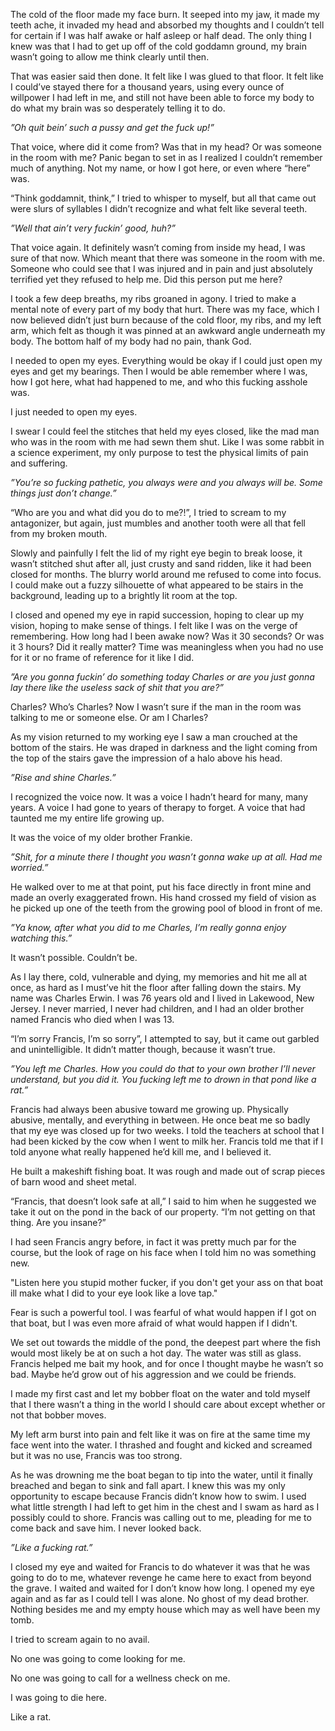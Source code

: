 The cold of the floor made my face burn. It seeped into my jaw, it made my teeth ache, it invaded my head and absorbed my thoughts and I couldn’t tell for certain if I was half awake or half asleep or half dead. The only thing I knew was that I had to get up off of the cold goddamn ground, my brain wasn’t going to allow me think clearly until then.


That was easier said then done. It felt like I was glued to that floor. It felt like I could’ve stayed there for a thousand years, using every ounce of willpower I had left in me, and still not have been able to force my body to do what my brain was so desperately telling it to do. 


*”Oh quit bein’ such a pussy and get the fuck up!”*


That voice, where did it come from? Was that in my head? Or was someone in the room with me? Panic began to set in as I realized I couldn’t remember much of anything. Not my name, or how I got here, or even where “here” was. 


“Think goddamnit, think,” I tried to whisper to myself, but all that came out were slurs of syllables I didn’t recognize and what felt like several teeth. 


*”Well that ain’t very fuckin’ good, huh?”*


That voice again. It definitely wasn’t coming from inside my head, I was sure of that now. Which meant that there was someone in the room with me. Someone who could see that I was injured and in pain and just absolutely terrified yet they refused to help me. Did this person put me here? 


I took a few deep breaths, my ribs groaned in agony. I tried to make a mental note of every part of my body that hurt. There was my face, which I now believed didn’t just burn because of the cold floor, my ribs, and my left arm, which felt as though it was pinned at an awkward angle underneath my body. The bottom half of my body had no pain, thank God. 


I needed to open my eyes. Everything would be okay if I could just open my eyes and get my bearings. Then I would be able remember where I was, how I got here, what had happened to me, and who this fucking asshole was.


I just needed to open my eyes.


I swear I could feel the stitches that held my eyes closed, like the mad man who was in the room with me had sewn them shut. Like I was some rabbit in a science experiment, my only purpose to test the physical limits of pain and suffering.


*”You’re so fucking pathetic, you always were and you always will be. Some things just don’t change.”*


“Who are you and what did you do to me?!”, I tried to scream to my antagonizer, but again, just mumbles and another tooth were all that fell from my broken mouth.


Slowly and painfully I felt the lid of my right eye begin to break loose, it wasn’t stitched shut after all, just crusty and sand ridden, like it had been closed for months. The blurry world around me refused to come into focus. I could make out a fuzzy silhouette of what appeared to be stairs in the background, leading up to a brightly lit room at the top.


I closed and opened my eye in rapid succession, hoping to clear up my vision, hoping to make sense of things. I felt like I was on the verge of remembering. How long had I been awake now? Was it 30 seconds? Or was it 3 hours? Did it really matter? Time was meaningless when you had no use for it or no frame of reference for it like I did. 


*”Are you gonna fuckin’ do something today Charles or are you just gonna lay there like the useless sack of shit that you are?”*


Charles? Who’s Charles? Now I wasn’t sure if the man in the room was talking to me or someone else. Or am I Charles?


As my vision returned to my working eye I saw a man crouched at the bottom of the stairs. He was draped in darkness and the light coming from the top of the stairs gave the impression of a halo above his head.


*”Rise and shine Charles.”*


I recognized the voice now. It was a voice I hadn’t heard for many, many years. A voice I had gone to years of therapy to forget. A voice that had taunted me my entire life growing up. 


It was the voice of my older brother Frankie. 


*”Shit, for a minute there I thought you wasn’t gonna wake up at all. Had me worried.”*


He walked over to me at that point, put his face directly in front mine and made an overly exaggerated frown. His hand crossed my field of vision as he picked up one of the teeth from the growing pool of blood in front of me.


*”Ya know, after what you did to me Charles, I’m really gonna enjoy watching this.”*


It wasn’t possible. Couldn’t be.


As I lay there, cold, vulnerable and dying, my memories and hit me all at once, as hard as I must’ve hit the floor after falling down the stairs. My name was Charles Erwin. I was 76 years old and I lived in Lakewood, New Jersey. I never married, I never had children, and I had an older brother named Francis who died when I was 13.


“I’m sorry Francis, I’m so sorry”, I attempted to say, but it came out garbled and unintelligible. It didn’t matter though, because it wasn’t true.


*”You left me Charles. How you could do that to your own brother I’ll never understand, but you did it. You fucking left me to drown in that pond like a rat.”*


Francis had always been abusive toward me growing up. Physically abusive, mentally, and everything in between. He once beat me so badly that my eye was closed up for two weeks. I told the teachers at school that I had been kicked by the cow when I went to milk her. Francis told me that if I told anyone what really happened he’d kill me, and I believed it. 


He built a makeshift fishing boat. It was rough and made out of scrap pieces of barn wood and sheet metal. 


“Francis, that doesn’t look safe at all,” I said to him when he suggested we take it out on the pond in the back of our property. “I’m not getting on that thing. Are you insane?”


I had seen Francis angry before, in fact it was pretty much par for the course, but the look of rage on his face when I told him no was something new.


"Listen here you stupid mother fucker, if you don't get your ass on that boat ill make what I did to your eye look like a love tap."


Fear is such a powerful tool. I was fearful of what would happen if I got on that boat, but I was even more afraid of what would happen if I didn't.


We set out towards the middle of the pond, the deepest part where the fish would most likely be at on such a hot day. The water was still as glass. Francis helped me bait my hook, and for once I thought maybe he wasn’t so bad. Maybe he’d grow out of his aggression and we could be friends.


I made my first cast and let my bobber float on the water and told myself that I there wasn’t a thing in the world I should care about except whether or not that bobber moves.


My left arm burst into pain and felt like it was on fire at the same time my face went into the water. I thrashed and fought and kicked and screamed but it was no use, Francis was too strong. 


As he was drowning me the boat began to tip into the water, until it finally breached and began to sink and fall apart. I knew this was my only opportunity to escape because Francis didn’t know how to swim. I used what little strength I had left to get him in the chest and I swam as hard as I possibly could to shore. Francis was calling out to me, pleading for me to come back and save him. I never looked back.


*”Like a fucking rat.”*


I closed my eye and waited for Francis to do whatever it was that he was going to do to me, whatever revenge he came here to exact from beyond the grave. I waited and waited for I don’t know how long. I opened my eye again and as far as I could tell I was alone. No ghost of my dead brother. Nothing besides me and my empty house which may as well have been my tomb.


I tried to scream again to no avail. 


No one was going to come looking for me.


No one was going to call for a wellness check on me.


I was going to die here.


Like a rat.